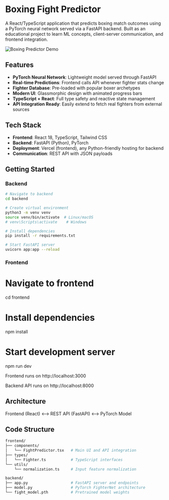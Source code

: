 # Boxing Fight Predictor

A React/TypeScript application that predicts boxing match outcomes using a PyTorch neural network served via a FastAPI backend. Built as an educational project to learn ML concepts, client-server communication, and frontend integration.

![Boxing Predictor Demo](https://via.placeholder.com/800x400/1a1a1a/ffffff?text=Boxing+Predictor+Demo)

## Features

- **PyTorch Neural Network**: Lightweight model served through FastAPI
- **Real-time Predictions**: Frontend calls API whenever fighter stats change
- **Fighter Database**: Pre-loaded with popular boxer archetypes
- **Modern UI**: Glassmorphic design with animated progress bars
- **TypeScript + React**: Full type safety and reactive state management
- **API Integration Ready**: Easily extend to fetch real fighters from external sources

## Tech Stack

- **Frontend**: React 18, TypeScript, Tailwind CSS
- **Backend**: FastAPI (Python), PyTorch
- **Deployment**: Vercel (frontend), any Python-friendly hosting for backend
- **Communication**: REST API with JSON payloads

## Getting Started

### Backend

```bash
# Navigate to backend
cd backend

# Create virtual environment
python3 -m venv venv
source venv/bin/activate  # Linux/macOS
# venv\Scripts\activate    # Windows

# Install dependencies
pip install -r requirements.txt

# Start FastAPI server
uvicorn app:app --reload
```

### Frontend
# Navigate to frontend
cd frontend

# Install dependencies
npm install

# Start development server
npm run dev

Frontend runs on http://localhost:3000

Backend API runs on http://localhost:8000

## Architecture 
Frontend (React) <--> REST API (FastAPI) <--> PyTorch Model


## Code Structure
```bash
frontend/
├── components/
│   └── FightPredictor.tsx   # Main UI and API integration
├── types/
│   └── Fighter.ts           # TypeScript interfaces
└── utils/
    └── normalization.ts     # Input feature normalization

backend/
├── app.py                   # FastAPI server and endpoints
├── model.py                 # PyTorch FighterNet architecture
└── fight_model.pth          # Pretrained model weights

```